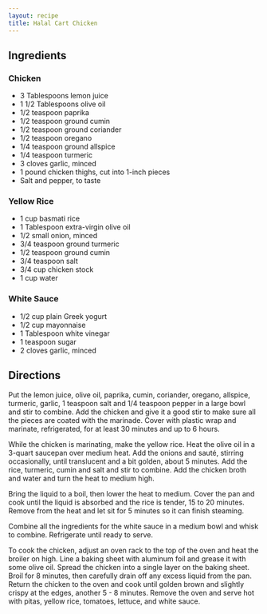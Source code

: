 ```yaml
---
layout: recipe
title: Halal Cart Chicken
---
```


## Ingredients

### Chicken

* 3 Tablespoons lemon juice
* 1 1/2 Tablespoons olive oil 
* 1/2 teaspoon paprika 
* 1/2 teaspoon ground cumin 
* 1/2 teaspoon ground coriander 
* 1/2 teaspoon oregano
* 1/4 teaspoon ground allspice 
* 1/4 teaspoon turmeric 
* 3 cloves garlic, minced 
* 1 pound chicken thighs, cut into 1-inch pieces 
* Salt and pepper, to taste

### Yellow Rice

* 1 cup basmati rice
* 1 Tablespoon extra-virgin olive oil 
* 1/2 small onion, minced 
* 3/4 teaspoon ground turmeric  
* 1/2 teaspoon ground cumin 
* 3/4 teaspoon salt  
* 3/4 cup chicken stock
* 1 cup water

### White Sauce

* 1/2 cup plain Greek yogurt
* 1/2 cup mayonnaise 
* 1 Tablespoon white vinegar 
* 1 teaspoon sugar 
* 2 cloves garlic, minced 

## Directions

Put the lemon juice, olive oil, paprika, cumin, coriander, oregano, allspice, turmeric, garlic, 1 teaspoon salt and 1/4 teaspoon pepper in a large bowl and stir to combine. Add the chicken and give it a good stir to make sure all the pieces are coated with the marinade. Cover with plastic wrap and marinate, refrigerated, for at least 30 minutes and up to 6 hours.

While the chicken is marinating, make the yellow rice. Heat the olive oil in a 3-quart saucepan over medium heat. Add the onions and sauté, stirring occasionally, until translucent and a bit golden, about 5 minutes. Add the rice, turmeric, cumin and salt and stir to combine. Add the chicken broth and water and turn the heat to medium high.  

Bring the liquid to a boil, then lower the heat to medium. Cover the pan and cook until the liquid is absorbed and the rice is tender, 15 to 20 minutes.  Remove from the heat and let sit for 5 minutes so it can finish steaming.

Combine all the ingredients for the white sauce in a medium bowl and whisk to combine. Refrigerate until ready to serve.

To cook the chicken, adjust an oven rack to the top of the oven and heat the broiler on high. Line a baking sheet with aluminum foil and grease it with some olive oil. Spread the chicken into a single layer on the baking sheet. Broil for 8 minutes, then carefully drain off any excess liquid from the pan. Return the chicken to the oven and cook until golden brown and slightly crispy at the edges, another 5 - 8 minutes. Remove the oven and serve hot with pitas, yellow rice, tomatoes, lettuce, and white sauce.
